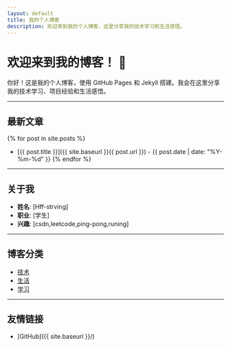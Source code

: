 ```yaml
---
layout: default
title: 我的个人博客
description: 欢迎来到我的个人博客，这里分享我的技术学习和生活感悟。
---
```


# 欢迎来到我的博客！ 👋

你好！这是我的个人博客，使用 GitHub Pages 和 Jekyll 搭建。我会在这里分享我的技术学习、项目经验和生活感悟。

---

## 最新文章

{% for post in site.posts %}
- [{{ post.title }}]({{ site.baseurl }}{{ post.url }}) - {{ post.date | date: "%Y-%m-%d" }}
{% endfor %}

---

## 关于我

- **姓名**: [Hff-strving]
- **职业**: [学生]
- **兴趣**: [csdn,leetcode,ping-pong,runing]

---

## 博客分类

- [技术](#)
- [生活](#)
- [学习](#)

---

## 友情链接

- [GitHub]({{ site.baseurl }}/)
